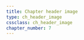 ```yaml
---
title: Chapter header image
type: ch_header_image
cssclass: ch_header_image
chapter_number: 7
---
```


